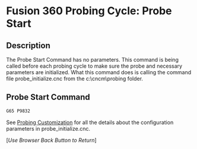 # Fusion 360 Probing Cycle: Probe Start

## Description
The Probe Start Command has no parameters. This command is being called before each probing cycle to make sure the probe and necessary parameters are initialized.
What this command does is calling the command file probe_initialize.cnc from the c:\cncm\probing folder.


## Probe Start Command

```javascript
G65 P9832
```

See [Probing Customization](ProbeCustomization.md) for all the details about the configuration parameters in probe_initialize.cnc.



[*Use Browser Back Button to Return*]